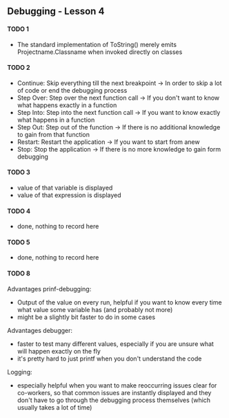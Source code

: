 ## Debugging - Lesson 4

#### TODO 1

- The standard implementation of ToString() merely emits Projectname.Classname when invoked directly on classes 

#### TODO 2

- Continue: Skip everything till the next breakpoint -> In order to skip a lot of code or end the debugging process
- Step Over: Step over the next function call -> If you don't want to know what happens exactly in a function
- Step Into: Step into the next function call -> If you want to know exactly what happens in a function
- Step Out: Step out of the function -> If there is no additional knowledge to gain from that function
- Restart: Restart the application -> If you want to start from anew 
- Stop: Stop the application -> If there is no more knowledge to gain form debugging 

#### TODO 3

- value of that variable is displayed 
- value of that expression is displayed

#### TODO 4

- done, nothing to record here

#### TODO 5

- done, nothing to record here

#### TODO 8

Advantages prinf-debugging: 
- Output of the value on every run, helpful if you want to know every time what value some variable has (and probably not more)
- might be a slightly bit faster to do in some cases 

Advantages debugger:
- faster to test many different values, especially if you are unsure what will happen exactly on the fly 
- it's pretty hard to just printf when you don't understand the code 

Logging:
- especially helpful when you want to make reoccurring issues clear for co-workers, so that common issues are instantly displayed and they don't have to go through the debugging process themselves (which usually takes a lot of time)